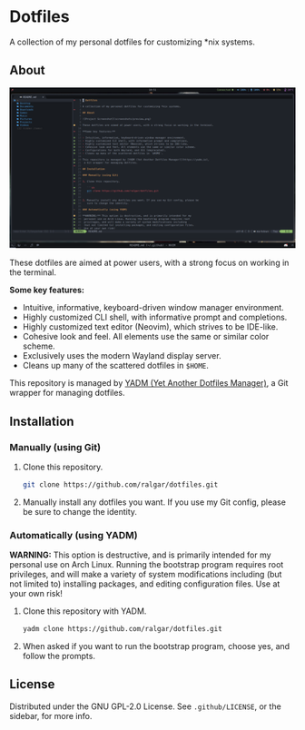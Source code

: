 # Dotfiles

A collection of my personal dotfiles for customizing *nix systems.

## About

![Project Screenshot](screenshots/preview.png)

These dotfiles are aimed at power users, with a strong focus on working in the terminal.

**Some key features:**

- Intuitive, informative, keyboard-driven window manager environment.
- Highly customized CLI shell, with informative prompt and completions.
- Highly customized text editor (Neovim), which strives to be IDE-like.
- Cohesive look and feel. All elements use the same or similar color scheme.
- Exclusively uses the modern Wayland display server.
- Cleans up many of the scattered dotfiles in `$HOME`.

This repository is managed by [YADM (Yet Another Dotfiles Manager)](https://yadm.io),
 a Git wrapper for managing dotfiles.

## Installation

### Manually (using Git)

1. Clone this repository.

   ```sh
   git clone https://github.com/ralgar/dotfiles.git
   ```

2. Manually install any dotfiles you want. If you use my Git config, please be
   sure to change the identity.

### Automatically (using YADM)

**WARNING:** This option is destructive, and is primarily intended for my
 personal use on Arch Linux. Running the bootstrap program requires root
 privileges, and will make a variety of system modifications including
 (but not limited to) installing packages, and editing configuration files.
 Use at your own risk!

1. Clone this repository with YADM.

   ```sh
   yadm clone https://github.com/ralgar/dotfiles.git
   ```

2. When asked if you want to run the bootstrap program, choose yes, and follow
   the prompts.

## License

Distributed under the GNU GPL-2.0 License. See `.github/LICENSE`, or the
 sidebar, for more info.
